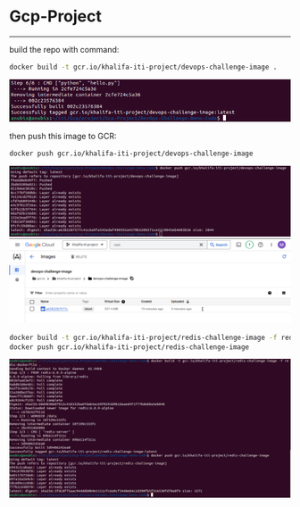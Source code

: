 # Gcp-Project
<hr>

build the repo with command:
```bash
docker build -t gcr.io/khalifa-iti-project/devops-challenge-image .
```
![image info](Screenshot/image-build.png)

then push this image to GCR:
```bash
docker push gcr.io/khalifa-iti-project/devops-challenge-image
```
![image info](Screenshot/push-image.png)
![image info](Screenshot/GCR-image.png)

```bash
docker build -t gcr.io/khalifa-iti-project/redis-challenge-image -f redis-dockerfile .
docker push gcr.io/khalifa-iti-project/redis-challenge-image
```
![image info](Screenshot/redis-image.png)

